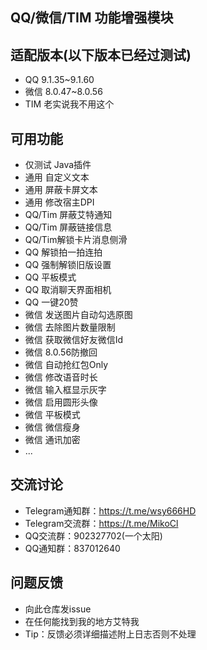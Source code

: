 ## QQ/微信/TIM 功能增强模块

## 适配版本(以下版本已经过测试)
- QQ 9.1.35~9.1.60
- 微信 8.0.47~8.0.56
- TIM 老实说我不用这个
  
## 可用功能
- 仅测试 Java插件
- 通用 自定义文本
- 通用 屏蔽卡屏文本
- 通用 修改宿主DPI
- QQ/Tim 屏蔽艾特通知
- QQ/Tim 屏蔽链接信息
- QQ/Tim解锁卡片消息侧滑
- QQ 解锁拍一拍连拍
- QQ 强制解锁旧版设置
- QQ 平板模式
- QQ 取消聊天界面相机
- QQ 一键20赞
- 微信 发送图片自动勾选原图
- 微信 去除图片数量限制
- 微信 获取微信好友微信Id
- 微信 8.0.56防撤回
- 微信 自动抢红包Only
- 微信 修改语音时长
- 微信 输入框显示灰字
- 微信 启用圆形头像
- 微信 平板模式
- 微信 微信瘦身
- 微信 通讯加密
- ...

## 交流讨论
- Telegram通知群：https://t.me/wsy666HD
- Telegram交流群：https://t.me/MikoCl
- QQ交流群：902327702(一个太阳)
- QQ通知群：837012640

## 问题反馈
- 向此仓库发issue
- 在任何能找到我的地方艾特我
- Tip：反馈必须详细描述附上日志否则不处理
